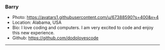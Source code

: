 ### Barry
- Photo: https://avatars1.githubusercontent.com/u/67388590?s=400&v=4
- Location: Alabama, USA
- Bio: I love coding and computers. I am very excited to code and enjoy this new experience.
- Github: https://github.com/dodolovescode
***
